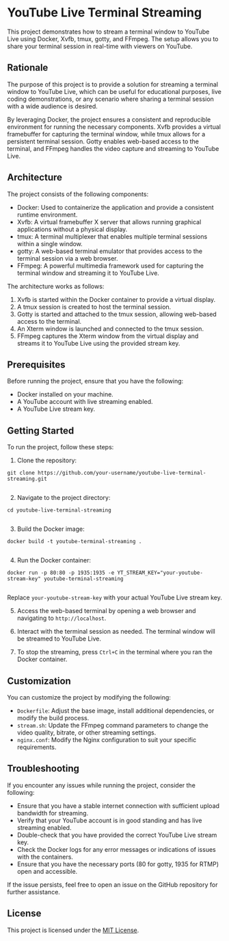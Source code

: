 # YouTube Live Terminal Streaming

This project demonstrates how to stream a terminal window to YouTube Live using Docker, Xvfb, tmux, gotty, and FFmpeg. The setup allows you to share your terminal session in real-time with viewers on YouTube.

## Rationale

The purpose of this project is to provide a solution for streaming a terminal window to YouTube Live, which can be useful for educational purposes, live coding demonstrations, or any scenario where sharing a terminal session with a wide audience is desired.

By leveraging Docker, the project ensures a consistent and reproducible environment for running the necessary components. Xvfb provides a virtual framebuffer for capturing the terminal window, while tmux allows for a persistent terminal session. Gotty enables web-based access to the terminal, and FFmpeg handles the video capture and streaming to YouTube Live.

## Architecture

The project consists of the following components:

- Docker: Used to containerize the application and provide a consistent runtime environment.
- Xvfb: A virtual framebuffer X server that allows running graphical applications without a physical display.
- tmux: A terminal multiplexer that enables multiple terminal sessions within a single window.
- gotty: A web-based terminal emulator that provides access to the terminal session via a web browser.
- FFmpeg: A powerful multimedia framework used for capturing the terminal window and streaming it to YouTube Live.

The architecture works as follows:

1. Xvfb is started within the Docker container to provide a virtual display.
2. A tmux session is created to host the terminal session.
3. Gotty is started and attached to the tmux session, allowing web-based access to the terminal.
4. An Xterm window is launched and connected to the tmux session.
5. FFmpeg captures the Xterm window from the virtual display and streams it to YouTube Live using the provided stream key.

## Prerequisites

Before running the project, ensure that you have the following:

- Docker installed on your machine.
- A YouTube account with live streaming enabled.
- A YouTube Live stream key.

## Getting Started

To run the project, follow these steps:

1. Clone the repository:

```
git clone https://github.com/your-username/youtube-live-terminal-streaming.git


```
	
2. Navigate to the project directory:

```
cd youtube-live-terminal-streaming


```

3. Build the Docker image:

```
docker build -t youtube-terminal-streaming .


```

4. Run the Docker container:

```
docker run -p 80:80 -p 1935:1935 -e YT_STREAM_KEY="your-youtube-stream-key" youtube-terminal-streaming


```

Replace `your-youtube-stream-key` with your actual YouTube Live stream key.

5. Access the web-based terminal by opening a web browser and navigating to `http://localhost`.

6. Interact with the terminal session as needed. The terminal window will be streamed to YouTube Live.

7. To stop the streaming, press `Ctrl+C` in the terminal where you ran the Docker container.

## Customization

You can customize the project by modifying the following:

- `Dockerfile`: Adjust the base image, install additional dependencies, or modify the build process.
- `stream.sh`: Update the FFmpeg command parameters to change the video quality, bitrate, or other streaming settings.
- `nginx.conf`: Modify the Nginx configuration to suit your specific requirements.

## Troubleshooting

If you encounter any issues while running the project, consider the following:

- Ensure that you have a stable internet connection with sufficient upload bandwidth for streaming.
- Verify that your YouTube account is in good standing and has live streaming enabled.
- Double-check that you have provided the correct YouTube Live stream key.
- Check the Docker logs for any error messages or indications of issues with the containers.
- Ensure that you have the necessary ports (80 for gotty, 1935 for RTMP) open and accessible.

If the issue persists, feel free to open an issue on the GitHub repository for further assistance.

## License

This project is licensed under the [MIT License](LICENSE).
